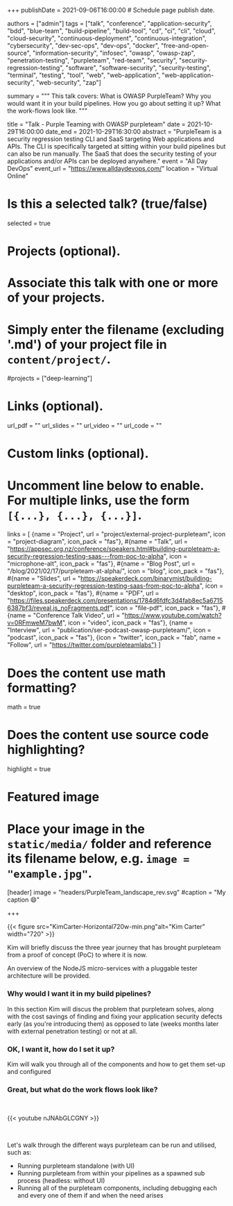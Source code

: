 +++
publishDate = 2021-09-06T16:00:00  # Schedule page publish date.

authors = ["admin"]
tags = ["talk", "conference", "application-security", "bdd", "blue-team", "build-pipeline", "build-tool", "cd", "ci", "cli", "cloud", "cloud-security", "continuous-deployment", "continuous-integration", "cybersecurity", "dev-sec-ops", "dev-ops", "docker", "free-and-open-source", "information-security", "infosec", "owasp", "owasp-zap", "penetration-testing", "purpleteam", "red-team", "security", "security-regression-testing", "software", "software-security", "security-testing", "terminal", "testing", "tool", "web", "web-application", "web-application-security", "web-security", "zap"]

summary = """
This talk covers: What is OWASP PurpleTeam? Why you would want it in your build pipelines. How you go about setting it up? What the work-flows look like.
"""

title = "Talk - Purple Teaming with OWASP purpleteam"
date = 2021-10-29T16:00:00
date_end = 2021-10-29T16:30:00
abstract = "PurpleTeam is a security regression testing CLI and SaaS targeting Web applications and APIs. The CLI is specifically targeted at sitting within your build pipelines but can also be run manually. The SaaS that does the security testing of your applications and/or APIs can be deployed anywhere."
event = "All Day DevOps"
event_url = "https://www.alldaydevops.com/"
location = "Virtual Online"

# Is this a selected talk? (true/false)
selected = true

# Projects (optional).
#   Associate this talk with one or more of your projects.
#   Simply enter the filename (excluding '.md') of your project file in `content/project/`.
#projects = ["deep-learning"]

# Links (optional).
url_pdf = ""
url_slides = ""
url_video = ""
url_code = ""

# Custom links (optional).
#   Uncomment line below to enable. For multiple links, use the form `[{...}, {...}, {...}]`.
links = [
  {name = "Project", url = "project/external-project-purpleteam", icon = "project-diagram", icon_pack = "fas"},
  #{name = "Talk", url = "https://appsec.org.nz/conference/speakers.html#building-purpleteam-a-security-regression-testing-saas---from-poc-to-alpha", icon = "microphone-alt", icon_pack = "fas"},
  #{name = "Blog Post", url = "/blog/2021/02/17/purpleteam-at-alpha/", icon = "blog", icon_pack = "fas"},
  #{name = "Slides", url = "https://speakerdeck.com/binarymist/building-purpleteam-a-security-regression-testing-saas-from-poc-to-alpha", icon = "desktop", icon_pack = "fas"},
  #{name = "PDF", url = "https://files.speakerdeck.com/presentations/1784d6fdfc3d4fab8ec5a67156387bf3/reveal.js_noFragments.pdf", icon = "file-pdf", icon_pack = "fas"},
  #{name = "Conference Talk Video", url = "https://www.youtube.com/watch?v=0RFmweM7bwM", icon = "video", icon_pack = "fas"},
  {name = "Interview", url = "publication/ser-podcast-owasp-purpleteam/", icon = "podcast", icon_pack = "fas"},
  {icon = "twitter", icon_pack = "fab", name = "Follow", url = "https://twitter.com/purpleteamlabs"}
]

# Does the content use math formatting?
math = true

# Does the content use source code highlighting?
highlight = true

# Featured image
# Place your image in the `static/media/` folder and reference its filename below, e.g. `image = "example.jpg"`.
[header]
image = "headers/PurpleTeam_landscape_rev.svg"
#caption = "My caption :smile:"

+++

{{< figure src="KimCarter-Horizontal720w-min.png"alt="Kim Carter" width="720" >}}

Kim will briefly discuss the three year journey that has brought purpleteam from a proof of concept (PoC) to where it is now.

An overview of the NodeJS micro-services with a pluggable tester architecture will be provided.

<!-- uncomment below when available -->
<!-- {{< youtube 0RFmweM7bwM >}}

<br>-->

### Why would I want it in my build pipelines?

In this section Kim will discus the problem that purpleteam solves,
along with the cost savings of finding and fixing your application security defects early (as you're introducing them) as opposed to late (weeks months later with external penetration testing) or not at all.

<!-- uncomment below when available -->
<!-- <br>

<script async class="speakerdeck-embed" data-id="1784d6fdfc3d4fab8ec5a67156387bf3" data-ratio="1.37081659973226" src="//speakerdeck.com/assets/embed.js"></script>

<br>-->

### OK, I want it, how do I set it up?

Kim will walk you through all of the components and how to get them set-up and configured

### Great, but what do the work flows look like?

<br>

{{< youtube nJNAbGLCGNY >}}

<br>

Let's walk through the different ways purpleteam can be run and utilised, such as:

* Running purpleteam standalone (with UI)
* Running purpleteam from within your pipelines as a spawned sub process (headless: without UI)
* Running all of the purpleteam components, including debugging each and every one of them if and when the need arises

<br>

